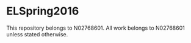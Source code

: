 # ELSpring2016
This repository belongs to N02768601. All work belongs to N02768601 unless stated otherwise.
